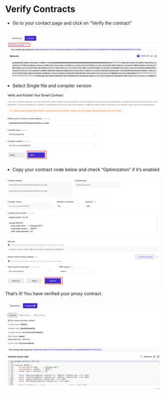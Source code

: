 # Verify Contracts

- Go to your contact page and click on “Verify the contract”

![avatar](./img/verify-contract-01.png)

- Select Single file and compiler version

![avatar](./img/verify-contract-02.png)

- Copy your contract code below and check “Optimization” if it’s enabled

![avatar](./img/verify-contract-03.png)

That’s it! You have verified your proxy contract.

![avatar](./img/verify-contract-04.png)